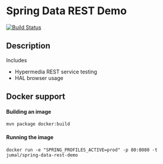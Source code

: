 # Spring Data REST Demo
[![Build Status](https://travis-ci.org/jumal/spring-data-rest-demo.svg?branch=master)](https://travis-ci.org/jumal/spring-data-rest-demo)

## Description
Includes
* Hypermedia REST service testing
* HAL browser usage

## Docker support
#### Building an image
`mvn package docker:build`
#### Running the image
`docker run -e "SPRING_PROFILES_ACTIVE=prod" -p 80:8080 -t jumal/spring-data-rest-demo`
